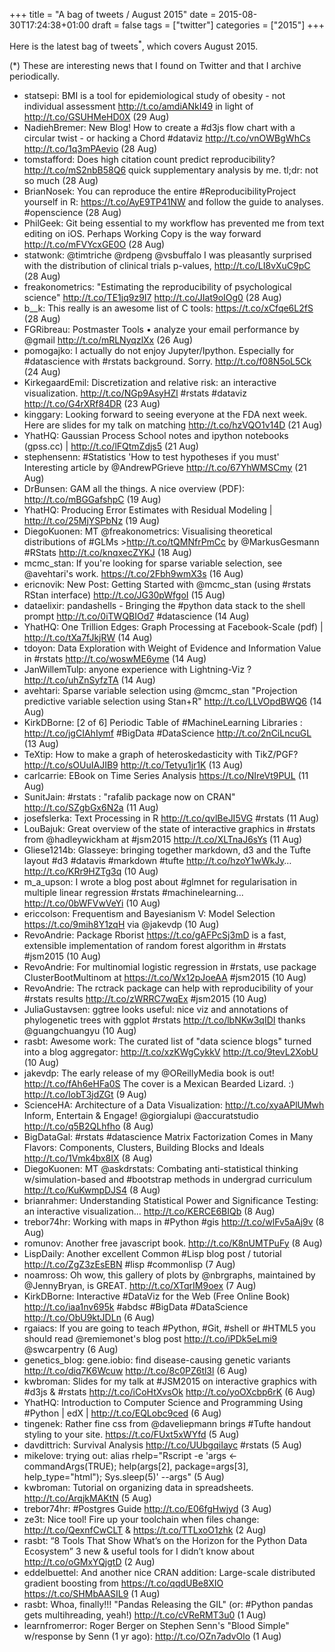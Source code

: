 +++
title = "A bag of tweets / August 2015"
date = 2015-08-30T17:24:38+01:00
draft = false
tags = ["twitter"]
categories = ["2015"]
+++

Here is the latest bag of tweets<sup>\*</sup>, which covers August 2015.

<!--more-->

(\*) These are interesting news that I found on Twitter and that I archive periodically.

- statsepi: BMI is a tool for epidemiological study of obesity - not individual assessment <http://t.co/amdiANkI49> in light of <http://t.co/GSUHMeHD0X> (29 Aug)
- NadiehBremer: New Blog! How to create a #d3js flow chart with a circular twist - or hacking a Chord #dataviz <http://t.co/vnOWBgWhCs> <http://t.co/1q3mPAevio> (28 Aug)
- tomstafford: Does high citation count predict reproducibility? <http://t.co/mS2nbB58Q6> quick supplementary analysis by me. tl;dr: not so much (28 Aug)
- BrianNosek: You can reproduce the entire #ReproducibilityProject yourself in R: <https://t.co/AyE9TP41NW> and follow the guide to analyses. #openscience (28 Aug)
- PhilGeek: Git being essential to my workflow has prevented me from text editing on iOS. Perhaps Working Copy is the way forward <http://t.co/mFVYcxGE0O> (28 Aug)
- statwonk: @timtriche @rdpeng @vsbuffalo I was pleasantly surprised with the distribution of clinical trials p-values, <http://t.co/LI8vXuC9pC> (28 Aug)
- freakonometrics: "Estimating the reproducibility of psychological science" <http://t.co/TE1jq9z9I7> <http://t.co/JIat9oIOg0> (28 Aug)
- b\_\_k: This really is an awesome list of C tools: <https://t.co/xCfqe6L2fS> (28 Aug)
- FGRibreau: Postmaster Tools • analyze your email performance by @gmail <http://t.co/mRLNyqzlXx> (26 Aug)
- pomogajko: I actually do not enjoy Jupyter/Ipython. Especially for #datascience with #rstats background. Sorry.
  <http://t.co/f08N5oL5Ck> (24 Aug)
- KirkegaardEmil: Discretization and relative risk: an interactive visualization. <http://t.co/NGp9AsyHZl> #rstats #dataviz <http://t.co/G4rXRf84DR> (23 Aug)
- kinggary: Looking forward to seeing everyone at the FDA next week. Here are slides for my talk on matching <http://t.co/hzVQO1v14D> (21 Aug)
- YhatHQ: Gaussian Process School notes and ipython notebooks (gpss.cc) | <http://t.co/lFQtmZdjs5> (21 Aug)
- stephensenn: #Statistics 'How to test hypotheses if you must' Interesting article by @AndrewPGrieve <http://t.co/67YhWMSCmy> (21 Aug)
- DrBunsen: GAM all the things. A nice overview (PDF): <http://t.co/mBGGafshpC> (19 Aug)
- YhatHQ: Producing Error Estimates with Residual Modeling | <http://t.co/25MjYSPbNz> (19 Aug)
- DiegoKuonen: MT @freakonometrics: Visualising theoretical distributions of #GLMs ><http://t.co/tQMNfrPmCc> by @MarkusGesmann #RStats <http://t.co/knqxecZYKJ> (18 Aug)
- mcmc_stan: If you're looking for sparse variable selection, see @avehtari's work. <https://t.co/2Fbh9wmX3s> (16 Aug)
- ericnovik: New Post: Getting Started with @mcmc_stan (using #rstats RStan interface) <http://t.co/JG30pWfgoI> (15 Aug)
- dataelixir: pandashells - Bringing the #python data stack to the shell prompt <http://t.co/0iTWQBIOd7> #datascience (14 Aug)
- YhatHQ: One Trillion Edges: Graph Processing at Facebook-Scale (pdf) | <http://t.co/tXa7fJkjRW> (14 Aug)
- tdoyon: Data Exploration with Weight of Evidence and Information Value in #rstats <http://t.co/woswME6yme> (14 Aug)
- JanWillemTulp: anyone experience with Lightning-Viz ? <http://t.co/uhZnSyfzTA> (14 Aug)
- avehtari: Sparse variable selection using @mcmc_stan "Projection predictive variable selection using Stan+R" <http://t.co/LLVOpdBWQ6> (14 Aug)
- KirkDBorne: [2 of 6] Periodic Table of #MachineLearning Libraries : <http://t.co/jgCIAhIymf> #BigData #DataScience <http://t.co/2nCiLncuGL> (13 Aug)
- TeXtip: How to make a graph of heteroskedasticity with TikZ/PGF? <http://t.co/sOUuIAJIB9> <http://t.co/Tetyu1jr1K> (13 Aug)
- carlcarrie: EBook on Time Series Analysis <https://t.co/NIreVt9PUL> (11 Aug)
- SunitJain: #rstats : "rafalib package now on CRAN" <http://t.co/SZgbGx6N2a> (11 Aug)
- josefslerka: Text Processing in R <http://t.co/qvlBeJI5VG> #rstats (11 Aug)
- LouBajuk: Great overview of the state of interactive graphics in #rstats from @hadleywickham at #jsm2015 <http://t.co/XLTnaJ6sYs> (11 Aug)
- Gliese1214b: Glasseye: bringing together markdown, d3 and the Tufte layout #d3 #datavis #markdown #tufte <http://t.co/hzoY1wWkJy>… <http://t.co/KRr9HZTg3q> (10 Aug)
- m_a_upson: I wrote a blog post about #glmnet for regularisation in multiple linear regression #rstats #machinelearning... <http://t.co/0bWFVwVeYi> (10 Aug)
- ericcolson: Frequentism and Bayesianism V: Model Selection <https://t.co/9mih8Y1zqH> via @jakevdp (10 Aug)
- RevoAndrie: Package Rborist <https://t.co/gAFPcSj3mD> is a fast, extensible implementation of random forest algorithm in #rstats #jsm2015 (10 Aug)
- RevoAndrie: For multinomial logistic regression in #rstats, use package ClusterBootMultinom at <https://t.co/Wx12pJoeAA> #jsm2015 (10 Aug)
- RevoAndrie: The rctrack package can help with reproducibility of your #rstats results <http://t.co/zWRRC7wqEx> #jsm2015 (10 Aug)
- JuliaGustavsen: ggtree looks useful: nice viz and annotations of phylogenetic trees with ggplot #rstats <http://t.co/lbNKw3qIDI> thanks @guangchuangyu (10 Aug)
- rasbt: Awesome work: The curated list of "data science blogs" turned into a blog aggregator: <http://t.co/xzKWgCykkV> <http://t.co/9tevL2XobU> (10 Aug)
- jakevdp: The early release of my @OReillyMedia book is out! <http://t.co/fAh6eHFa0S> The cover is a Mexican Bearded Lizard. :) <http://t.co/IobT3jdZGt> (9 Aug)
- ScienceHA: Architecture of a Data Visualization: <http://t.co/xyaAPlUMwh> Inform, Entertain & Engage! @giorgialupi @accuratstudio <http://t.co/q5B2QLhfho> (8 Aug)
- BigDataGal: #rstats #datascience Matrix Factorization Comes in Many Flavors: Components, Clusters, Building Blocks and Ideals <http://t.co/1Vmk4bx8IX> (8 Aug)
- DiegoKuonen: MT @askdrstats: Combating anti-statistical thinking w/simulation-based and #bootstrap methods in undergrad curriculum <http://t.co/KuKwmpDJS4> (8 Aug)
- brianrahmer: Understanding Statistical Power and Significance Testing: an interactive visualization... <http://t.co/KERCE6BIQb> (8 Aug)
- trebor74hr: Working with maps in #Python #gis <http://t.co/wlFv5aAj9v> (8 Aug)
- romunov: Another free javascript book. <http://t.co/K8nUMTPuFy> (8 Aug)
- LispDaily: Another excellent Common #Lisp blog post / tutorial <http://t.co/ZgZ3zEsEBN> #lisp #commonlisp (7 Aug)
- noamross: Oh wow, this gallery of plots by @nbrgraphs, maintained by @JennyBryan, is GREAT. <http://t.co/XTqrIM9oex> (7 Aug)
- KirkDBorne: Interactive #DataViz for the Web (Free Online Book) <http://t.co/iaa1nv695k> #abdsc #BigData #DataScience <http://t.co/ObU9ktJDLn> (6 Aug)
- rgaiacs: If you are going to teach #Python, #Git, #shell or #HTML5 you should read @remiemonet's blog post <http://t.co/iPDk5eLmi9> @swcarpentry (6 Aug)
- genetics_blog: gene.iobio: find disease-causing genetic variants <http://t.co/diq7K6Wcuw> <http://t.co/8c0PZ6tl3l> (6 Aug)
- kwbroman: Slides for my talk at #JSM2015 on interactive graphics with #d3js & #rstats <http://t.co/iCoHtXvsOk> <http://t.co/yoOXcbp6rK> (6 Aug)
- YhatHQ: Introduction to Computer Science and Programming Using #Python | edX | <http://t.co/EQLobc9ced> (6 Aug)
- tingenek: Rather fine css from @daveliepmann brings #Tufte handout styling to your site. <https://t.co/FUxt5xWYfd> (5 Aug)
- davdittrich: Survival Analysis <http://t.co/UUbgqiIayc> #rstats (5 Aug)
- mikelove: trying out: alias rhelp="Rscript -e 'args <- commandArgs(TRUE); help(args[2], package=args[3], help_type=\"html\"); Sys.sleep(5)' --args" (5 Aug)
- kwbroman: Tutorial on organizing data in spreadsheets. <http://t.co/ArqjkMAKtN> (5 Aug)
- trebor74hr: #Postgres Guide <http://t.co/E06fgHwjyd> (3 Aug)
- ze3t: Nice tool! Fire up your toolchain when files change: <http://t.co/QexnfCwCLT> & <https://t.co/TTLxoO1zhk> (2 Aug)
- rasbt: “8 Tools That Show What’s on the Horizon for the Python Data Ecosystem” 3 new & useful tools for I didn’t know about <http://t.co/oGMxYQjgtD> (2 Aug)
- eddelbuettel: And another nice CRAN addition: Large-scale distributed gradient boosting from <https://t.co/qqdUBe8XIO> <https://t.co/SHMbAASIL9> (1 Aug)
- rasbt: Whoa, finally!!! "Pandas Releasing the GIL" (or: #Python pandas gets multihreading, yeah!) <http://t.co/cVReRMT3u0> (1 Aug)
- learnfromerror: Roger Berger on Stephen Senn's "Blood Simple" w/response by Senn (1 yr ago): <http://t.co/OZn7advOlo> (1 Aug)
